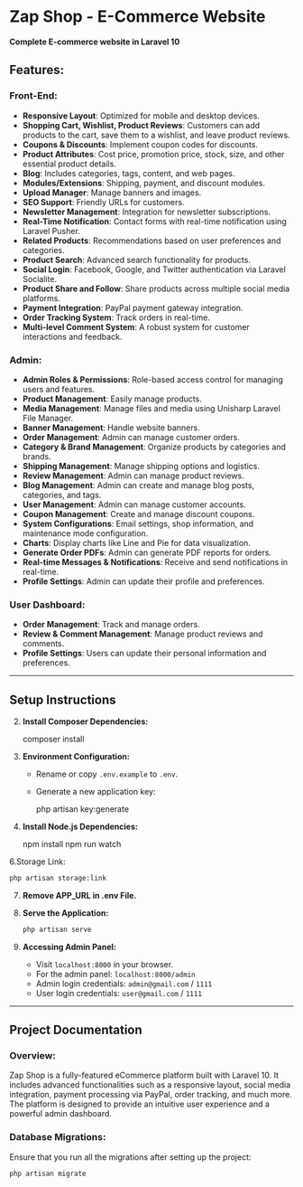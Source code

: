 
# Zap Shop - E-Commerce Website

**Complete E-commerce website in Laravel 10**

## Features:

### **Front-End:**
- **Responsive Layout**: Optimized for mobile and desktop devices.
- **Shopping Cart, Wishlist, Product Reviews**: Customers can add products to the cart, save them to a wishlist, and leave product reviews.
- **Coupons & Discounts**: Implement coupon codes for discounts.
- **Product Attributes**: Cost price, promotion price, stock, size, and other essential product details.
- **Blog**: Includes categories, tags, content, and web pages.
- **Modules/Extensions**: Shipping, payment, and discount modules.
- **Upload Manager**: Manage banners and images.
- **SEO Support**: Friendly URLs for customers.
- **Newsletter Management**: Integration for newsletter subscriptions.
- **Real-Time Notification**: Contact forms with real-time notification using Laravel Pusher.
- **Related Products**: Recommendations based on user preferences and categories.
- **Product Search**: Advanced search functionality for products.
- **Social Login**: Facebook, Google, and Twitter authentication via Laravel Socialite.
- **Product Share and Follow**: Share products across multiple social media platforms.
- **Payment Integration**: PayPal payment gateway integration.
- **Order Tracking System**: Track orders in real-time.
- **Multi-level Comment System**: A robust system for customer interactions and feedback.

### **Admin:**
- **Admin Roles & Permissions**: Role-based access control for managing users and features.
- **Product Management**: Easily manage products.
- **Media Management**: Manage files and media using Unisharp Laravel File Manager.
- **Banner Management**: Handle website banners.
- **Order Management**: Admin can manage customer orders.
- **Category & Brand Management**: Organize products by categories and brands.
- **Shipping Management**: Manage shipping options and logistics.
- **Review Management**: Admin can manage product reviews.
- **Blog Management**: Admin can create and manage blog posts, categories, and tags.
- **User Management**: Admin can manage customer accounts.
- **Coupon Management**: Create and manage discount coupons.
- **System Configurations**: Email settings, shop information, and maintenance mode configuration.
- **Charts**: Display charts like Line and Pie for data visualization.
- **Generate Order PDFs**: Admin can generate PDF reports for orders.
- **Real-time Messages & Notifications**: Receive and send notifications in real-time.
- **Profile Settings**: Admin can update their profile and preferences.

### **User Dashboard:**
- **Order Management**: Track and manage orders.
- **Review & Comment Management**: Manage product reviews and comments.
- **Profile Settings**: Users can update their personal information and preferences.

---

## Setup Instructions


2. **Install Composer Dependencies:**
  
   composer install


3. **Environment Configuration:**
   - Rename or copy `.env.example` to `.env`.
   - Generate a new application key:
    
     php artisan key:generate
   
5. **Install Node.js Dependencies:**
   
   npm install
   npm run watch
   

6.Storage Link:
   ```bash
   php artisan storage:link
   ```

7. **Remove APP_URL in .env File.**

8. **Serve the Application:**
   ```bash
   php artisan serve
   ```

9. **Accessing Admin Panel:**
   - Visit `localhost:8000` in your browser.
   - For the admin panel: `localhost:8000/admin`
   - Admin login credentials: `admin@gmail.com` / `1111`
   - User login credentials: `user@gmail.com` / `1111`

---

## Project Documentation

### **Overview:**
Zap Shop is a fully-featured eCommerce platform built with Laravel 10. It includes advanced functionalities such as a responsive layout, social media integration, payment processing via PayPal, order tracking, and much more. The platform is designed to provide an intuitive user experience and a powerful admin dashboard.

### **Database Migrations:**
Ensure that you run all the migrations after setting up the project:
```bash
php artisan migrate
```



